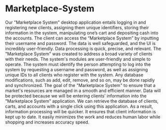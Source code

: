 # Marketplace-System

Our "Marketplace System" desktop application entails logging in and registering new clients, assigning them unique identifiers, storing their information in the system, manipulating one’s cart and depositing cash into the accounts. The client can access the “Marketplace System” by inputting their username and password. The data is well safeguarded, and the UI is incredibly user-friendly. Data processing is quick, precise, and relevant. The "Marketplace System" was created to address a broad variety of clients with their needs. The system's modules are user-friendly and simple to operate. The system must identify the person attempting to log into the system by requesting a username and password, as well as assigning unique IDs to all clients who register with the system. Any database modifications, such as add, edit, remove, and so on, may be done rapidly and synchronized. The goal of the "Marketplace System" to ensure that a market's resources are managed in a smooth and efficient manner. Data will be protected because we will be entering clients’ information into the "Marketplace System" application. We can retrieve the database of clients, carts, and accounts with a single click using this application. As a result, information processing will be quicker. It ensures that client information is kept up to date. It easily minimizes the work and reduces human labor while shopping and increases accuracy speed.

